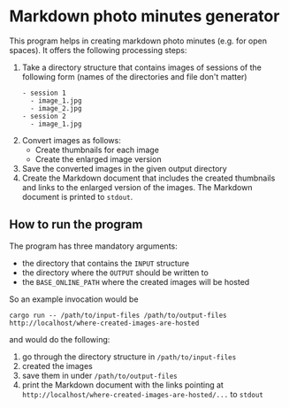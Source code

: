 # Markdown photo minutes generator

This program helps in creating markdown photo minutes (e.g. for open spaces).
It offers the following processing steps:

1. Take a directory structure that contains images of sessions
   of the following form (names of the directories and file don't matter)
   ```
   - session 1
     - image_1.jpg
     - image_2.jpg
   - session 2
     - image_1.jpg
   ```
2. Convert images as follows:
    * Create thumbnails for each image
    * Create the enlarged image version
3. Save the converted images in the given output directory
4. Create the Markdown document that includes the created thumbnails
   and links to the enlarged version of the images.
   The Markdown document is printed to `stdout`.

## How to run the program

The program has three mandatory arguments:

* the directory that contains the `INPUT` structure
* the directory where the `OUTPUT` should be written to
* the `BASE_ONLINE_PATH` where the created images will be hosted

So an example invocation would be

```shell
cargo run -- /path/to/input-files /path/to/output-files http://localhost/where-created-images-are-hosted
```

and would do the following:

1. go through the directory structure in `/path/to/input-files`
2. created the images
3. save them in under `/path/to/output-files`
4. print the Markdown document with the links pointing at
   `http://localhost/where-created-images-are-hosted/...` to `stdout`
